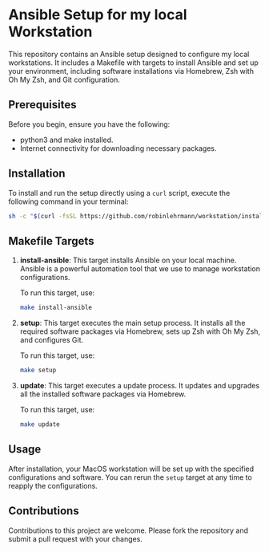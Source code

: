 # Ansible Setup for my local Workstation

This repository contains an Ansible setup designed to configure my local workstations.
It includes a Makefile with targets to install Ansible and set up your environment, including software installations via Homebrew, Zsh with Oh My Zsh, and Git configuration.

## Prerequisites

Before you begin, ensure you have the following:
- python3 and make installed.
- Internet connectivity for downloading necessary packages.

## Installation

To install and run the setup directly using a `curl` script, execute the following command in your terminal:

```bash
sh -c "$(curl -fsSL https://github.com/robinlehrmann/workstation/install.sh)"
```

## Makefile Targets

1. **install-ansible**: This target installs Ansible on your local machine. Ansible is a powerful automation tool that we use to manage workstation configurations.

   To run this target, use:
   ```bash
   make install-ansible
   ```

2. **setup**: This target executes the main setup process. It installs all the required software packages via Homebrew, sets up Zsh with Oh My Zsh, and configures Git.

   To run this target, use:
   ```bash
   make setup
   ```

2. **update**: This target executes a update process. It updates and upgrades all the installed software packages via Homebrew.

   To run this target, use:
   ```bash
   make update
   ```

## Usage

After installation, your MacOS workstation will be set up with the specified configurations and software. You can rerun the `setup` target at any time to reapply the configurations.

## Contributions

Contributions to this project are welcome. Please fork the repository and submit a pull request with your changes.
